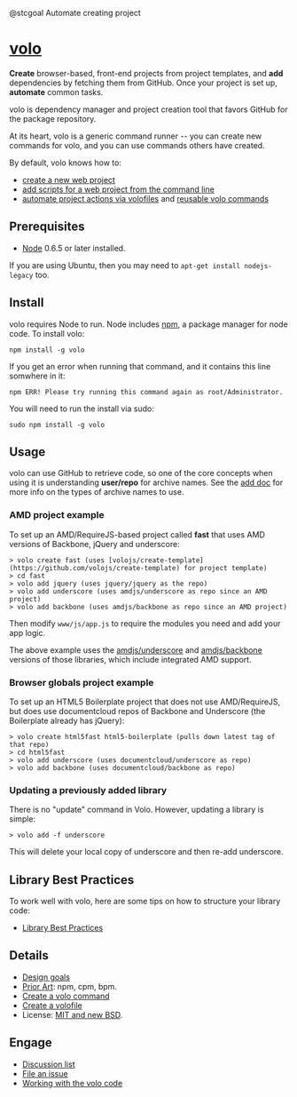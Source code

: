 
@stcgoal Automate creating project


# [volo](http://volojs.org)

**Create** browser-based, front-end projects from project templates, and **add**
dependencies by fetching them from GitHub. Once your project is set up,
**automate** common tasks.

volo is dependency manager and project creation tool that favors GitHub
for the package repository.

At its heart, volo is a generic command runner -- you can create new
commands for volo, and you can use commands others have created.

By default, volo knows how to:

* [create a new web project](https://github.com/volojs/volo/blob/master/commands/create/doc.md)
* [add scripts for a web project from the command line](https://github.com/volojs/volo/blob/master/commands/add/doc.md)
* [automate project actions via volofiles](https://github.com/volojs/volo/wiki/Creating-a-volofile) and [reusable volo commands](https://github.com/volojs/volo/wiki/Creating-a-volo-command)

## Prerequisites

* [Node](http://nodejs.org) 0.6.5 or later installed.

If you are using Ubuntu, then you may need to `apt-get install nodejs-legacy` too.

## Install

volo requires Node to run. Node includes [npm](http://npmjs.org/),
a package manager for node code. To install volo:

    npm install -g volo

If you get an error when running that command, and it contains this line somwhere in it:

    npm ERR! Please try running this command again as root/Administrator.

You will need to run the install via sudo:

    sudo npm install -g volo

## Usage

volo can use GitHub to retrieve code, so one of the core concepts when using
it is understanding **user/repo** for archive names. See the
[add doc](https://github.com/volojs/volo/blob/master/commands/add/doc.md) for more
info on the types of archive names to use.

### AMD project example

To set up an AMD/RequireJS-based project called **fast** that uses AMD versions of
Backbone, jQuery and underscore:

    > volo create fast (uses [volojs/create-template](https://github.com/volojs/create-template) for project template)
    > cd fast
    > volo add jquery (uses jquery/jquery as the repo)
    > volo add underscore (uses amdjs/underscore as repo since an AMD project)
    > volo add backbone (uses amdjs/backbone as repo since an AMD project)

Then modify `www/js/app.js` to require the modules you need and add your app
logic.

The above example uses the
[amdjs/underscore](https://github.com/amdjs/underscore) and
[amdjs/backbone](https://github.com/amdjs/backbone) versions of those libraries,
which include integrated AMD support.

### Browser globals project example

To set up an HTML5 Boilerplate project that does not use AMD/RequireJS, but does
use documentcloud repos of Backbone and Underscore (the Boilerplate already has
jQuery):

    > volo create html5fast html5-boilerplate (pulls down latest tag of that repo)
    > cd html5fast
    > volo add underscore (uses documentcloud/underscore as repo)
    > volo add backbone (uses documentcloud/backbone as repo)

### Updating a previously added library

There is no "update" command in Volo. However, updating a library is simple:

    > volo add -f underscore

This will delete your local copy of underscore and then re-add underscore.

## Library Best Practices

To work well with volo, here are some tips on how to structure your library code:

* [Library Best Practices](https://github.com/volojs/volo/wiki/Library-best-practices)

## Details

* [Design goals](https://github.com/volojs/volo/wiki/Design-Goals)
* [Prior Art](https://github.com/volojs/volo/wiki/Prior-Art): npm, cpm, bpm.
* [Create a volo command](https://github.com/volojs/volo/wiki/Creating-a-volo-command)
* [Create a volofile](https://github.com/volojs/volo/wiki/Creating-a-volofile)
* License: [MIT and new BSD](https://github.com/volojs/volo/blob/master/LICENSE).

## Engage

* [Discussion list](http://groups.google.com/group/volojs)
* [File an issue](https://github.com/volojs/volo/issues)
* [Working with the volo code](https://github.com/volojs/volo/blob/master/docs/workingWithCode.md)
